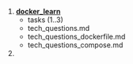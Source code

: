 1. **[docker_learn](https://github.com/lamjob1993/docker-monitoring/tree/main/docker/tasks/docker_learn)**
    - tasks (1..3)
    - tech_questions.md
    - tech_questions_dockerfile.md
    - tech_questions_compose.md
2. 
